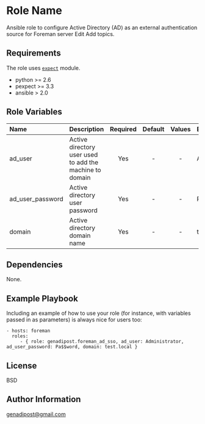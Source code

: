Role Name
=========

Ansible role to configure Active Directory (AD) as an external authentication source for Foreman server Edit
Add topics.

Requirements
------------

The role uses [```expect```](http://docs.ansible.com/ansible/latest/expect_module.html) module.

- python >= 2.6 
- pexpect >= 3.3 
- ansible > 2.0 

Role Variables
--------------

| Name    | Description    | Required    | Default    | Values | Examples |
|:--|:--|:-:|:-:|:-:|:--|
| ad_user | Active directory user used to add the machine to domain | Yes | - | - | Administrator |
| ad_user_password | Active directory user password | Yes | - | - | Pa$$word |
| domain | Active directory domain name | Yes | - | - | test.local |

Dependencies
------------

None.

Example Playbook
----------------

Including an example of how to use your role (for instance, with variables passed in as parameters) is always nice for users too:

    - hosts: foreman
      roles:
         - { role: genadipost.foreman_ad_sso, ad_user: Administrator, ad_user_password: Pa$$word, domain: test.local }

License
-------

BSD

Author Information
------------------

genadipost@gmail.com
